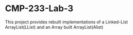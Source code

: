# CMP-233-Lab-3
This project provides rebuilt implementations of a Linked-List ArrayList(LList) and an Array built ArrayList(Alist)
